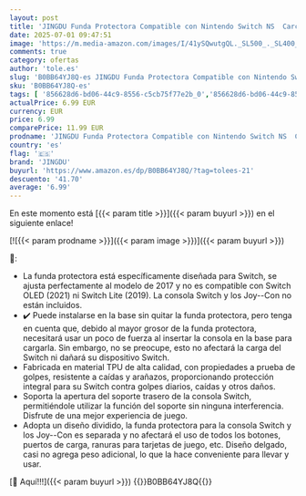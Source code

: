 ```yaml
---
layout: post
title: 'JINGDU Funda Protectora Compatible con Nintendo Switch NS  Carcasa Switch Compatible con Switch NS  Suave Protector de Interruptor de TPU con 4 Tapas  Fortnite'
date: 2025-07-01 09:47:51
image: 'https://m.media-amazon.com/images/I/41ySQwutgQL._SL500_._SL400_.jpg'
comments: true
category: ofertas
author: 'tole.es'
slug: 'B0BB64YJ8Q-es JINGDU Funda Protectora Compatible con Nintendo Switch NS...'
sku: 'B0BB64YJ8Q-es'
tags: [ '856628d6-bd06-44c9-8556-c5cb75f77e2b_0','856628d6-bd06-44c9-8556-c5cb75f77e2b_8201','Accesorios para Nintendo Switch','Accesorios para PS4, Xbox One y Nintendo Switch','Arborist Merchandising Root','Electrónica','Fundas para Nintendo Switch','Fundas y almacenamiento para Nintendo Switch','Hardware y juegos para Nintendo Switch','Self Service','Special Features Stores','Videojuegos','jingdu','nintendo','🇪🇸', ]
actualPrice: 6.99 EUR
currency: EUR
price: 6.99
comparePrice: 11.99 EUR
prodname: 'JINGDU Funda Protectora Compatible con Nintendo Switch NS  Carcasa Switch Compatible con Switch NS  Suave Protector de Interruptor de TPU con 4 Tapas  Fortnite'
country: 'es'
flag: '🇪🇸'
brand: 'JINGDU'
buyurl: 'https://www.amazon.es/dp/B0BB64YJ8Q/?tag=tolees-21'
descuento: '41.70'
average: '6.99'
---
```


En este momento está [{{< param title >}}]({{< param buyurl >}}) en el siguiente enlace!

[![{{< param prodname >}}]({{< param image >}})]({{< param buyurl >}})

🔎:

- La funda protectora está específicamente diseñada para Switch, se ajusta perfectamente al modelo de 2017 y no es compatible con Switch OLED (2021) ni Switch Lite (2019). La consola Switch y los Joy--Con no están incluidos.
- ✔️ Puede instalarse en la base sin quitar la funda protectora, pero tenga en cuenta que, debido al mayor grosor de la funda protectora, necesitará usar un poco de fuerza al insertar la consola en la base para cargarla. Sin embargo, no se preocupe, esto no afectará la carga del Switch ni dañará su dispositivo Switch.
- Fabricada en material TPU de alta calidad, con propiedades a prueba de golpes, resistente a caídas y arañazos, proporcionando protección integral para su Switch contra golpes diarios, caídas y otros daños.
- Soporta la apertura del soporte trasero de la consola Switch, permitiéndole utilizar la función del soporte sin ninguna interferencia. Disfrute de una mejor experiencia de juego.
- Adopta un diseño dividido, la funda protectora para la consola Switch y los Joy--Con es separada y no afectará el uso de todos los botones, puertos de carga, ranuras para tarjetas de juego, etc. Diseño delgado, casi no agrega peso adicional, lo que la hace conveniente para llevar y usar.

[🛒 Aquí!!!]({{< param buyurl >}})
{{<world>}}B0BB64YJ8Q{{</world>}}
